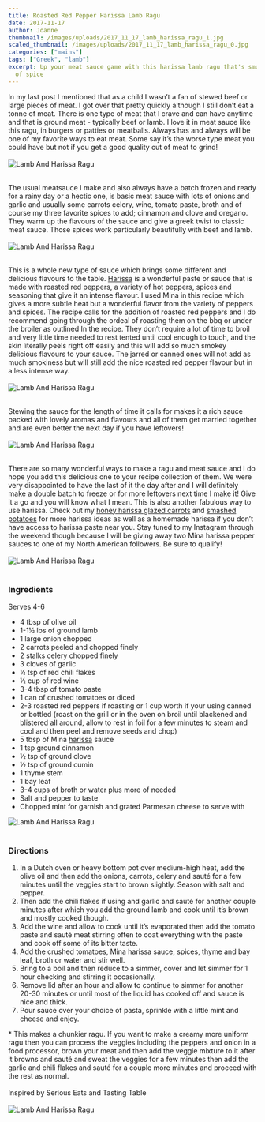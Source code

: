 ```yaml
---
title: Roasted Red Pepper Harissa Lamb Ragu
date: 2017-11-17
author: Joanne
thumbnail: /images/uploads/2017_11_17_lamb_harissa_ragu_1.jpg
scaled_thumbnail: /images/uploads/2017_11_17_lamb_harissa_ragu_0.jpg
categories: ["mains"]
tags: ["Greek", "lamb"]
excerpt: Up your meat sauce game with this harissa lamb ragu that's smokey with a hint
  of spice
---
```

In my last post I mentioned that as a child I wasn’t a fan of stewed beef or large pieces of meat. I got over that pretty quickly although I still don’t eat a tonne of meat. There is one type of meat that I crave and can have anytime and that is ground meat - typically beef or lamb. I love it in meat sauce like this ragu, in burgers or patties or meatballs. Always has and always will be one of my favorite ways to eat meat. Some say it’s the worse type meat you could have but not if you get a good quality cut of meat to grind!
<br>
<br>
![Lamb And Harissa Ragu](/images/uploads/2017_11_17_lamb_harissa_ragu_2.jpg)
<br>
<br>

The usual meatsauce I make and also always have a batch frozen and ready for a rainy day or a hectic one, is basic meat sauce with lots of onions and garlic and usually some carrots celery, wine, tomato paste, broth and of course my three favorite spices to add; cinnamon and clove and oregano. They warm up the flavours of the sauce and give a greek twist to classic meat sauce. Those spices work particularly beautifully with beef and lamb.
<br>
<br>
![Lamb And Harissa Ragu](/images/uploads/2017_11_17_lamb_harissa_ragu_3.jpg)
<br>
<br>

This is a whole new type of sauce which brings some different and delicious flavours to the table.  [Harissa](https://www.casablancafoods.com/products/mina-harissa) is a wonderful paste or sauce that is made with roasted red peppers, a variety of hot peppers, spices and seasoning that give it an intense flavour. I used Mina in this recipe which gives a more subtle heat but a wonderful flavor from the variety of peppers and spices. The recipe calls for the addition of roasted red peppers and I do recommend going through the ordeal of roasting them on the bbq or under the broiler as outlined In the recipe. They don’t require a lot of time to broil and very little time needed to rest tented until cool enough to touch, and the skin literally peels right off easily and this will add so much smokey delicious flavours to your sauce. The jarred or canned ones will not add as much smokiness but will still add the nice roasted red pepper flavour but in a less intense way.
<br>
<br>
![Lamb And Harissa Ragu](/images/uploads/2017_11_17_lamb_harissa_ragu_4.jpg)
<br>
<br>

Stewing the sauce for the length of time it calls for makes it a rich sauce packed with lovely aromas and flavours and all of them get married together and are even better the next day if you have leftovers!
<br>
<br>
![Lamb And Harissa Ragu](/images/uploads/2017_11_17_lamb_harissa_ragu_5.jpg)
<br>
<br>

There are so many wonderful ways to make a ragu and meat sauce and I do hope you add this delicious one to your recipe collection of them. We were very disappointed to have the last of it the day after and I will definitely make a double batch to freeze or for more leftovers next time I make it! Give it a go and you will know what I mean. This is also another fabulous way to use harissa. Check out my [honey harissa glazed carrots](https://www.oliveandmango.com/honey-harissa-carrots) and [smashed potatoes](https://www.oliveandmango.com/smashed-potatoes-harissa) for more harissa ideas as well as a homemade harissa if you don’t have access to harissa paste near you. Stay tuned to my Instagram through the weekend though because I will be giving away two Mina harissa pepper sauces to one of my North American followers. Be sure to qualify!
<br>
<br>
![Lamb And Harissa Ragu](/images/uploads/2017_11_17_lamb_harissa_ragu_6.jpg)
<br>
<br>

### Ingredients

Serves 4-6
<br>

* 4 tbsp of olive oil
* 1-1&frac12; lbs of ground lamb
* 1 large onion chopped
* 2 carrots peeled and chopped finely
* 2 stalks celery chopped finely
* 3 cloves of garlic
* &frac14; tsp of red chili flakes
* &frac12; cup of red wine
* 3-4 tbsp of tomato paste
* 1 can of crushed tomatoes or diced
* 2-3 roasted red peppers if roasting or 1 cup worth if your using canned or bottled (roast on the grill or in the oven on broil until blackened and blistered all around, allow to rest in foil for a few minutes to steam and cool and then peel and remove seeds and chop)
* 5 tbsp of <span class="highlight">Mina [harissa](https://www.casablancafoods.com/products/mina-harissa)</span> sauce
* 1 tsp ground cinnamon
* &frac12; tsp of ground clove
* &frac12; tsp of ground cumin
* 1 thyme stem
* 1 bay leaf
* 3-4 cups of broth or water plus more of needed
* Salt and pepper to taste
* Chopped mint for garnish and grated Parmesan cheese to serve with  

![Lamb And Harissa Ragu](/images/uploads/2017_11_17_lamb_harissa_ragu_7.jpg)
<br>
<br>

### Directions

1. In a Dutch oven or heavy bottom pot  over medium-high heat, add the olive oil and then add the onions, carrots, celery and sauté for a few minutes until the veggies start to brown slightly.  Season with salt and pepper.
2. Then add the chili flakes if using and garlic and sauté for another couple minutes after which you add the ground lamb and cook until it’s brown and mostly cooked though.
3. Add the wine and allow to cook until it’s evaporated then add the tomato paste and sauté meat stirring often to coat everything with the paste and cook off some of its bitter taste.  
4. Add the crushed tomatoes, Mina harissa sauce, spices, thyme and bay leaf, broth or water and stir well.  
5. Bring to a boil and then reduce to a simmer, cover and let simmer for 1 hour checking and stirring it occasionally.
6. Remove lid after an hour and allow to continue to simmer for another 20-30 minutes or until most of the liquid has cooked off and sauce is nice and thick.
7. Pour sauce over your choice of pasta, sprinkle with a little mint and cheese and enjoy.

\* This makes a chunkier ragu. If you want to make a creamy more uniform ragu then you can process the veggies including the peppers and onion in a food processor, brown your meat and then add the veggie mixture to it after it browns and sauté and sweat the veggies for a few minutes then add the garlic and chili flakes and sauté for a couple more minutes and proceed with the rest as normal.
<br>
<br>
Inspired by Serious Eats and Tasting  Table
<br>
<br>
![Lamb And Harissa Ragu](/images/uploads/2017_11_17_lamb_harissa_ragu_8.jpg)
